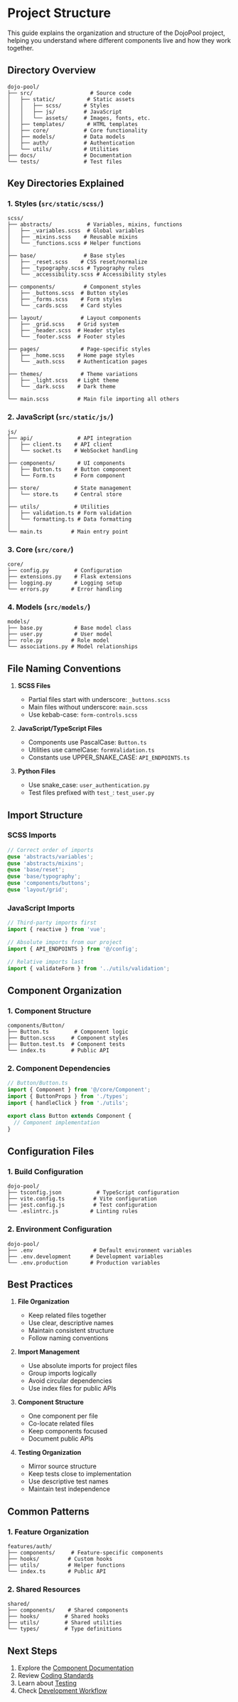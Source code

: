 # Project Structure

This guide explains the organization and structure of the DojoPool project, helping you understand where different components live and how they work together.

## Directory Overview

```
dojo-pool/
├── src/                  # Source code
│   ├── static/          # Static assets
│   │   ├── scss/       # Styles
│   │   ├── js/         # JavaScript
│   │   └── assets/     # Images, fonts, etc.
│   ├── templates/       # HTML templates
│   ├── core/           # Core functionality
│   ├── models/         # Data models
│   ├── auth/           # Authentication
│   └── utils/          # Utilities
├── docs/               # Documentation
└── tests/              # Test files
```

## Key Directories Explained

### 1. Styles (`src/static/scss/`)

```
scss/
├── abstracts/           # Variables, mixins, functions
│   ├── _variables.scss  # Global variables
│   ├── _mixins.scss    # Reusable mixins
│   └── _functions.scss # Helper functions
│
├── base/               # Base styles
│   ├── _reset.scss    # CSS reset/normalize
│   ├── _typography.scss # Typography rules
│   └── _accessibility.scss # Accessibility styles
│
├── components/         # Component styles
│   ├── _buttons.scss  # Button styles
│   ├── _forms.scss    # Form styles
│   └── _cards.scss    # Card styles
│
├── layout/            # Layout components
│   ├── _grid.scss    # Grid system
│   ├── _header.scss  # Header styles
│   └── _footer.scss  # Footer styles
│
├── pages/             # Page-specific styles
│   ├── _home.scss    # Home page styles
│   └── _auth.scss    # Authentication pages
│
├── themes/            # Theme variations
│   ├── _light.scss   # Light theme
│   └── _dark.scss    # Dark theme
│
└── main.scss         # Main file importing all others
```

### 2. JavaScript (`src/static/js/`)

```
js/
├── api/              # API integration
│   ├── client.ts    # API client
│   └── socket.ts    # WebSocket handling
│
├── components/       # UI components
│   ├── Button.ts    # Button component
│   └── Form.ts      # Form component
│
├── store/           # State management
│   └── store.ts     # Central store
│
├── utils/           # Utilities
│   ├── validation.ts # Form validation
│   └── formatting.ts # Data formatting
│
└── main.ts         # Main entry point
```

### 3. Core (`src/core/`)

```
core/
├── config.py        # Configuration
├── extensions.py    # Flask extensions
├── logging.py       # Logging setup
└── errors.py       # Error handling
```

### 4. Models (`src/models/`)

```
models/
├── base.py          # Base model class
├── user.py          # User model
├── role.py         # Role model
└── associations.py # Model relationships
```

## File Naming Conventions

1. **SCSS Files**
   - Partial files start with underscore: `_buttons.scss`
   - Main files without underscore: `main.scss`
   - Use kebab-case: `form-controls.scss`

2. **JavaScript/TypeScript Files**
   - Components use PascalCase: `Button.ts`
   - Utilities use camelCase: `formValidation.ts`
   - Constants use UPPER_SNAKE_CASE: `API_ENDPOINTS.ts`

3. **Python Files**
   - Use snake_case: `user_authentication.py`
   - Test files prefixed with `test_`: `test_user.py`

## Import Structure

### SCSS Imports

```scss
// Correct order of imports
@use 'abstracts/variables';
@use 'abstracts/mixins';
@use 'base/reset';
@use 'base/typography';
@use 'components/buttons';
@use 'layout/grid';
```

### JavaScript Imports

```typescript
// Third-party imports first
import { reactive } from 'vue';

// Absolute imports from our project
import { API_ENDPOINTS } from '@/config';

// Relative imports last
import { validateForm } from '../utils/validation';
```

## Component Organization

### 1. Component Structure

```
components/Button/
├── Button.ts        # Component logic
├── Button.scss     # Component styles
├── Button.test.ts  # Component tests
└── index.ts        # Public API
```

### 2. Component Dependencies

```typescript
// Button/Button.ts
import { Component } from '@/core/Component';
import { ButtonProps } from './types';
import { handleClick } from './utils';

export class Button extends Component {
  // Component implementation
}
```

## Configuration Files

### 1. Build Configuration

```
dojo-pool/
├── tsconfig.json           # TypeScript configuration
├── vite.config.ts         # Vite configuration
├── jest.config.js         # Test configuration
└── .eslintrc.js          # Linting rules
```

### 2. Environment Configuration

```
dojo-pool/
├── .env                   # Default environment variables
├── .env.development      # Development variables
└── .env.production       # Production variables
```

## Best Practices

1. **File Organization**
   - Keep related files together
   - Use clear, descriptive names
   - Maintain consistent structure
   - Follow naming conventions

2. **Import Management**
   - Use absolute imports for project files
   - Group imports logically
   - Avoid circular dependencies
   - Use index files for public APIs

3. **Component Structure**
   - One component per file
   - Co-locate related files
   - Keep components focused
   - Document public APIs

4. **Testing Organization**
   - Mirror source structure
   - Keep tests close to implementation
   - Use descriptive test names
   - Maintain test independence

## Common Patterns

### 1. Feature Organization

```
features/auth/
├── components/     # Feature-specific components
├── hooks/         # Custom hooks
├── utils/         # Helper functions
└── index.ts       # Public API
```

### 2. Shared Resources

```
shared/
├── components/    # Shared components
├── hooks/        # Shared hooks
├── utils/        # Shared utilities
└── types/        # Type definitions
```

## Next Steps

1. Explore the [Component Documentation](../components/)
2. Review [Coding Standards](./coding-standards)
3. Learn about [Testing](./testing)
4. Check [Development Workflow](./workflow)
